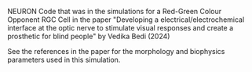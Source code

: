 NEURON Code that was in the simulations for a Red-Green Colour Opponent RGC Cell in the paper "Developing a electrical/electrochemical interface at the optic nerve to stimulate visual responses and create a prosthetic for blind people" by Vedika Bedi (2024)

See the references in the paper for the morphology and biophysics parameters used in this simulation. 

